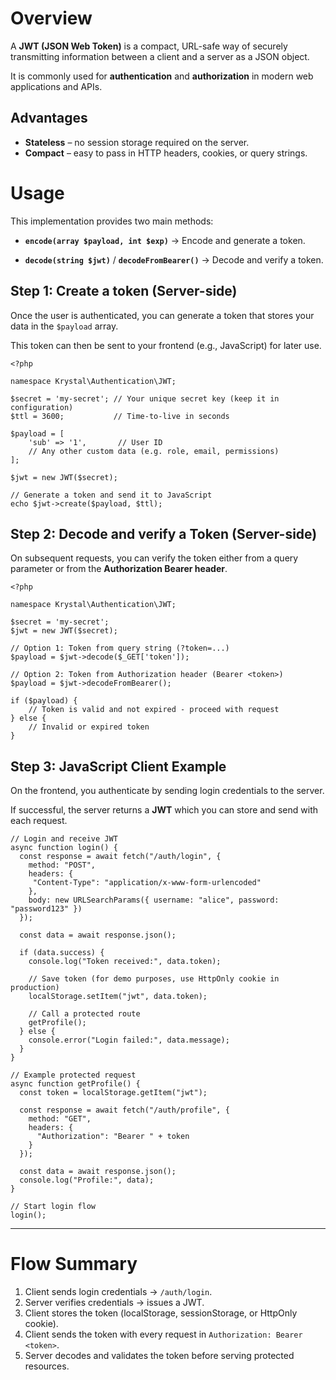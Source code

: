 Overview
=====

A **JWT (JSON Web Token)** is a compact, URL-safe way of securely transmitting information between a client and a server as a JSON object.  

It is commonly used for **authentication** and **authorization** in modern web applications and APIs.

## Advantages

-   **Stateless** – no session storage required on the server.
-   **Compact** – easy to pass in HTTP headers, cookies, or query strings.

# Usage

This implementation provides two main methods:

-   **`encode(array $payload, int $exp)`** → Encode and generate a token.
    
-   **`decode(string $jwt)`** / **`decodeFromBearer()`** → Decode and verify a token.
    

## Step 1: Create a token (Server-side)

Once the user is authenticated, you can generate a token that stores your data in the `$payload` array.  

This token can then be sent to your frontend (e.g., JavaScript) for later use.

    <?php
    
    namespace Krystal\Authentication\JWT;
    
    $secret = 'my-secret'; // Your unique secret key (keep it in configuration)
    $ttl = 3600;           // Time-to-live in seconds
    
    $payload = [
        'sub' => '1',       // User ID
        // Any other custom data (e.g. role, email, permissions)
    ];
    
    $jwt = new JWT($secret);
    
    // Generate a token and send it to JavaScript
    echo $jwt->create($payload, $ttl);


## Step 2: Decode and verify a Token (Server-side)

On subsequent requests, you can verify the token either from a query parameter or from the **Authorization Bearer header**.

    <?php
    
    namespace Krystal\Authentication\JWT;
    
    $secret = 'my-secret';
    $jwt = new JWT($secret);
    
    // Option 1: Token from query string (?token=...)
    $payload = $jwt->decode($_GET['token']);
    
    // Option 2: Token from Authorization header (Bearer <token>)
    $payload = $jwt->decodeFromBearer();
    
    if ($payload) {
        // Token is valid and not expired - proceed with request
    } else {
        // Invalid or expired token
    }


## Step 3: JavaScript Client Example

On the frontend, you authenticate by sending login credentials to the server.  

If successful, the server returns a **JWT** which you can store and send with each request.

    // Login and receive JWT
    async function login() {
      const response = await fetch("/auth/login", {
        method: "POST",
        headers: { 
         "Content-Type": "application/x-www-form-urlencoded" 
        },
        body: new URLSearchParams({ username: "alice", password: "password123" })
      });
    
      const data = await response.json();
    
      if (data.success) {
        console.log("Token received:", data.token);
    
        // Save token (for demo purposes, use HttpOnly cookie in production)
        localStorage.setItem("jwt", data.token);
    
        // Call a protected route
        getProfile();
      } else {
        console.error("Login failed:", data.message);
      }
    }
    
    // Example protected request
    async function getProfile() {
      const token = localStorage.getItem("jwt");
    
      const response = await fetch("/auth/profile", {
        method: "GET",
        headers: {
          "Authorization": "Bearer " + token
        }
      });
    
      const data = await response.json();
      console.log("Profile:", data);
    }
    
    // Start login flow
    login();

----------

# Flow Summary

1.  Client sends login credentials → `/auth/login`.
2.  Server verifies credentials → issues a JWT.
3.  Client stores the token (localStorage, sessionStorage, or HttpOnly cookie).
4.  Client sends the token with every request in `Authorization: Bearer <token>`.    
5.  Server decodes and validates the token before serving protected resources.
